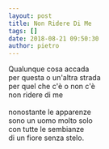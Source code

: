 ```yaml
---
layout: post
title: Non Ridere Di Me
tags: []
date: 2018-08-21 09:50:30
author: pietro
---
```

Qualunque cosa accada<br/>per questa o un'altra strada<br/>per quel che c'è o non c'è<br/>non ridere di me<br/><br/>nonostante le apparenze<br/>sono un uomo molto solo<br/>con tutte le sembianze<br/>di un fiore senza stelo.
